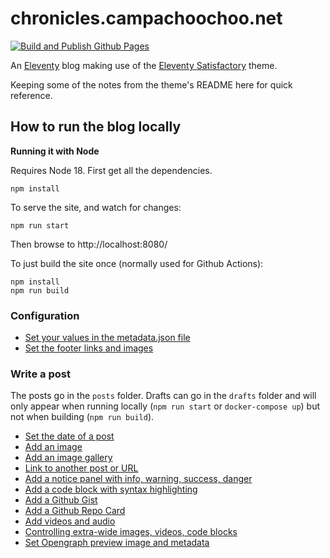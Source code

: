 # chronicles.campachoochoo.net

[![Build and Publish Github Pages](https://github.com/pwrignall/pwrignall.github.io/actions/workflows/staticsite.yml/badge.svg?branch=master)](https://github.com/pwrignall/pwrignall.github.io/actions/workflows/staticsite.yml)

An [Eleventy](https://11ty.dev) blog making use of the [Eleventy Satisfactory](https://github.com/mendhak/eleventy-satisfactory) theme.

Keeping some of the notes from the theme's README here for quick reference.

## How to run the blog locally

**Running it with Node**

Requires Node 18. First get all the dependencies.

```
npm install
```

To serve the site, and watch for changes:

```
npm run start
```

Then browse to http://localhost:8080/

To just build the site once (normally used for Github Actions):

```
npm install
npm run build
```

### Configuration

- [Set your values in the metadata.json file](https://code.mendhak.com/eleventy-satisfactory/edit-the-metadata/)
- [Set the footer links and images](https://code.mendhak.com/eleventy-satisfactory/set-footer-links/)

### Write a post

The posts go in the `posts` folder. Drafts can go in the `drafts` folder and will only appear when running locally (`npm run start` or `docker-compose up`) but not when building (`npm run build`).

- [Set the date of a post](https://code.mendhak.com/eleventy-satisfactory/set-date-of-post/)
- [Add an image](https://code.mendhak.com/eleventy-satisfactory/post-with-an-image/)
- [Add an image gallery](https://code.mendhak.com/eleventy-satisfactory/post-with-a-gallery/)
- [Link to another post or URL](https://code.mendhak.com/eleventy-satisfactory/posting-links/)
- [Add a notice panel with info, warning, success, danger](https://code.mendhak.com/eleventy-satisfactory/post-notice/)
- [Add a code block with syntax highlighting](https://code.mendhak.com/eleventy-satisfactory/post-with-code/)
- [Add a Github Gist](https://code.mendhak.com/eleventy-satisfactory/post-with-github-gists/)
- [Add a Github Repo Card](https://code.mendhak.com/eleventy-satisfactory/github-repo-card/)
- [Add videos and audio](https://code.mendhak.com/eleventy-satisfactory/post-with-iframes-videos-third-party/)
- [Controlling extra-wide images, videos, code blocks](https://code.mendhak.com/eleventy-satisfactory/extra-wide-full-width-images-videos/)
- [Set Opengraph preview image and metadata](https://code.mendhak.com/eleventy-satisfactory/opengraph-preview-data/)
